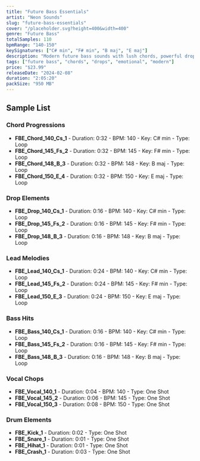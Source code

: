 ```yaml
---
title: "Future Bass Essentials"
artist: "Neon Sounds"
slug: "future-bass-essentials"
cover: "/placeholder.svg?height=400&width=400"
genre: "Future Bass"
totalSamples: 110
bpmRange: "140-150"
keySignatures: ["C# min", "F# min", "B maj", "E maj"]
description: "Modern future bass sounds with lush chords, powerful drops, and emotional melodies. Features cutting-edge synthesis and contemporary production techniques."
tags: ["future bass", "chords", "drops", "emotional", "modern"]
price: "$23.99"
releaseDate: "2024-02-08"
duration: "2:05:20"
packSize: "950 MB"
---
```


## Sample List

### Chord Progressions
- **FBE_Chord_140_Cs_1** - Duration: 0:32 - BPM: 140 - Key: C# min - Type: Loop
- **FBE_Chord_145_Fs_2** - Duration: 0:32 - BPM: 145 - Key: F# min - Type: Loop
- **FBE_Chord_148_B_3** - Duration: 0:32 - BPM: 148 - Key: B maj - Type: Loop
- **FBE_Chord_150_E_4** - Duration: 0:32 - BPM: 150 - Key: E maj - Type: Loop

### Drop Elements
- **FBE_Drop_140_Cs_1** - Duration: 0:16 - BPM: 140 - Key: C# min - Type: Loop
- **FBE_Drop_145_Fs_2** - Duration: 0:16 - BPM: 145 - Key: F# min - Type: Loop
- **FBE_Drop_148_B_3** - Duration: 0:16 - BPM: 148 - Key: B maj - Type: Loop

### Lead Melodies
- **FBE_Lead_140_Cs_1** - Duration: 0:24 - BPM: 140 - Key: C# min - Type: Loop
- **FBE_Lead_145_Fs_2** - Duration: 0:24 - BPM: 145 - Key: F# min - Type: Loop
- **FBE_Lead_150_E_3** - Duration: 0:24 - BPM: 150 - Key: E maj - Type: Loop

### Bass Hits
- **FBE_Bass_140_Cs_1** - Duration: 0:16 - BPM: 140 - Key: C# min - Type: Loop
- **FBE_Bass_145_Fs_2** - Duration: 0:16 - BPM: 145 - Key: F# min - Type: Loop
- **FBE_Bass_148_B_3** - Duration: 0:16 - BPM: 148 - Key: B maj - Type: Loop

### Vocal Chops
- **FBE_Vocal_140_1** - Duration: 0:04 - BPM: 140 - Type: One Shot
- **FBE_Vocal_145_2** - Duration: 0:06 - BPM: 145 - Type: One Shot
- **FBE_Vocal_150_3** - Duration: 0:08 - BPM: 150 - Type: One Shot

### Drum Elements
- **FBE_Kick_1** - Duration: 0:02 - Type: One Shot
- **FBE_Snare_1** - Duration: 0:01 - Type: One Shot
- **FBE_Hihat_1** - Duration: 0:01 - Type: One Shot
- **FBE_Crash_1** - Duration: 0:03 - Type: One Shot
